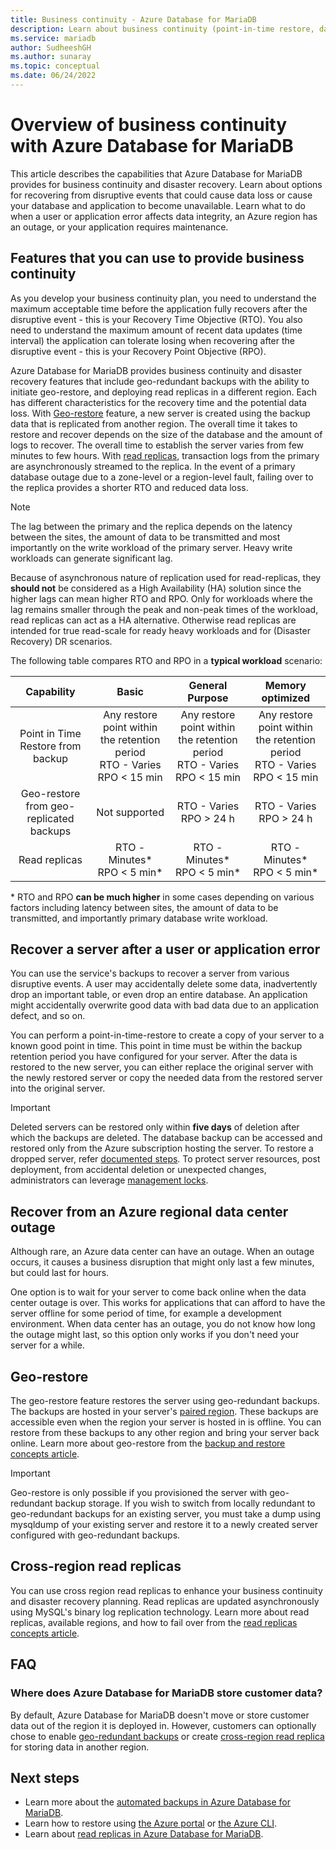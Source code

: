```yaml
---
title: Business continuity - Azure Database for MariaDB
description: Learn about business continuity (point-in-time restore, data center outage, geo-restore) when using Azure Database for MariaDB service.
ms.service: mariadb
author: SudheeshGH
ms.author: sunaray
ms.topic: conceptual
ms.date: 06/24/2022
---
```


# Overview of business continuity with Azure Database for MariaDB

This article describes the capabilities that Azure Database for MariaDB provides for business continuity and disaster recovery. Learn about options for recovering from disruptive events that could cause data loss or cause your database and application to become unavailable. Learn what to do when a user or application error affects data integrity, an Azure region has an outage, or your application requires maintenance.

## Features that you can use to provide business continuity

As you develop your business continuity plan, you need to understand the maximum acceptable time before the application fully recovers after the disruptive event - this is your Recovery Time Objective (RTO). You also need to understand the maximum amount of recent data updates (time interval) the application can tolerate losing when recovering after the disruptive event - this is your Recovery Point Objective (RPO).

Azure Database for MariaDB provides business continuity and disaster recovery features that include geo-redundant backups with the ability to initiate geo-restore, and deploying read replicas in a different region. Each has different characteristics for the recovery time and the potential data loss. With [Geo-restore](concepts-backup.md) feature, a new server is created using the backup data that is replicated from another region. The overall time it takes to restore and recover depends on the size of the database and the amount of logs to recover. The overall time to establish the server varies from few minutes to few hours. With [read replicas](concepts-read-replicas.md), transaction logs from the primary are asynchronously streamed to the replica. In the event of a primary database outage due to a zone-level or a region-level fault, failing over to the replica provides a shorter RTO and reduced data loss.

> [!NOTE]
> The lag between the primary and the replica depends on the latency between the sites, the amount of data to be transmitted and most importantly on the write workload of the primary server. Heavy write workloads can generate significant lag. 
>
> Because of asynchronous nature of replication used for read-replicas, they **should not** be considered as a High Availability (HA) solution since the higher lags can mean higher RTO and RPO. Only for workloads where the lag remains smaller through the peak and non-peak times of the workload, read replicas can act as a HA alternative. Otherwise read replicas are intended for true read-scale for ready heavy workloads and for (Disaster Recovery) DR scenarios.

The following table compares RTO and RPO in a **typical workload** scenario:

| **Capability** | **Basic** | **General Purpose** | **Memory optimized** |
| :------------: | :-------: | :-----------------: | :------------------: |
| Point in Time Restore from backup | Any restore point within the retention period <br/> RTO - Varies <br/>RPO < 15 min| Any restore point within the retention period <br/> RTO - Varies <br/>RPO < 15 min | Any restore point within the retention period <br/> RTO - Varies <br/>RPO < 15 min |
| Geo-restore from geo-replicated backups | Not supported | RTO - Varies <br/>RPO > 24 h | RTO - Varies <br/>RPO > 24 h |
| Read replicas | RTO - Minutes* <br/>RPO < 5 min* | RTO - Minutes* <br/>RPO < 5 min*| RTO - Minutes* <br/>RPO < 5 min*|

\* RTO and RPO **can be much higher** in some cases depending on various factors including latency between sites, the amount of data to be transmitted, and importantly primary database write workload.

## Recover a server after a user or application error

You can use the service's backups to recover a server from various disruptive events. A user may accidentally delete some data, inadvertently drop an important table, or even drop an entire database. An application might accidentally overwrite good data with bad data due to an application defect, and so on.

You can perform a point-in-time-restore to create a copy of your server to a known good point in time. This point in time must be within the backup retention period you have configured for your server. After the data is restored to the new server, you can either replace the original server with the newly restored server or copy the needed data from the restored server into the original server.

> [!IMPORTANT]
> Deleted servers can be restored only within **five days** of deletion after which the backups are deleted. The database backup can be accessed and restored only from the Azure subscription hosting the server. To restore a dropped server, refer [documented steps](howto-restore-dropped-server.md). To protect server resources, post deployment, from accidental deletion or unexpected changes, administrators can leverage [management locks](../azure-resource-manager/management/lock-resources.md).

## Recover from an Azure regional data center outage

Although rare, an Azure data center can have an outage. When an outage occurs, it causes a business disruption that might only last a few minutes, but could last for hours.

One option is to wait for your server to come back online when the data center outage is over. This works for applications that can afford to have the server offline for some period of time, for example a development environment. When data center has an outage, you do not know how long the outage might last, so this option only works if you don't need your server for a while.

## Geo-restore

The geo-restore feature restores the server using geo-redundant backups. The backups are hosted in your server's [paired region](../availability-zones/cross-region-replication-azure.md). These backups are accessible even when the region your server is hosted in is offline. You can restore from these backups to any other region and bring your server back online. Learn more about geo-restore from the [backup and restore concepts article](concepts-backup.md).

> [!IMPORTANT]
> Geo-restore is only possible if you provisioned the server with geo-redundant backup storage. If you wish to switch from locally redundant to geo-redundant backups for an existing server, you must take a dump using mysqldump of your existing server and restore it to a newly created server configured with geo-redundant backups.

## Cross-region read replicas

You can use cross region read replicas to enhance your business continuity and disaster recovery planning. Read replicas are updated asynchronously using MySQL's binary log replication technology. Learn more about read replicas, available regions, and how to fail over from the [read replicas concepts article](concepts-read-replicas.md).

## FAQ

### Where does Azure Database for MariaDB store customer data?

By default, Azure Database for MariaDB doesn't move or store customer data out of the region it is deployed in. However, customers can optionally chose to enable [geo-redundant backups](concepts-backup.md#backup-redundancy-options) or create [cross-region read replica](concepts-read-replicas.md#cross-region-replication) for storing data in another region.

## Next steps

- Learn more about the [automated backups in Azure Database for MariaDB](concepts-backup.md).
- Learn how to restore using [the Azure portal](howto-restore-server-portal.md) or [the Azure CLI](howto-restore-server-cli.md).
- Learn about [read replicas in Azure Database for MariaDB](concepts-read-replicas.md).

